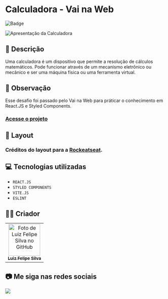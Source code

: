 # Calculadora - Vai na Web

![Badge](http://img.shields.io/static/v1?label=STATUS&message=CONCLUIDO&color=GREEN&style=for-the-badge)

<img src="https://github.com/luizfelipe9627/calculadora-vnw/blob/main/src/assets/img/apresentacao.gif" alt="Apresentação da Calculadora">

## 📄 Descrição

Uma calculadora é um dispositivo que permite a resolução de cálculos matemáticos. Pode funcionar através de um mecanismo eletrônico ou mecânico e ser uma máquina física ou uma ferramenta virtual.

## 📑 Observação

Esse desafio foi passado pelo Vai na Web para práticar o conhecimento em React.JS e Styled Components.

### <a href="https://luizfelipe9627-calculadora-vnw.netlify.app">Acesse o projeto</a>

## 🎨 Layout

### Créditos do layout para a <a href="https://www.figma.com/file/Qd4oYuACqrYvis5An2bO4J/Calculadora-%E2%80%A2-Desafio-05-(Community)?type=design&t=MTebQwEUHWE7kIZ0-6">Rockeatseat</a>.

## 💻 Tecnologias utilizadas

- `REACT.JS`
- `STYLED COMPONENTS`
- `VITE.JS`
- `ESLINT`

## 🧑‍💻 Criador

<table>
  <tr>
    <td align="center">
      <a href="https://github.com/luizfelipe9627">
        <img src="https://github.com/luizfelipe9627.png" width="100px;" alt="Foto de Luiz Felipe Silva no GitHub"/><br>
        <sub>
          <b>Luiz Felipe Silva</b>
        </sub>
      </a>
    </td>
  </tr>
</table>

## 📷 Me siga nas redes sociais<br>

<p align="left">
  <a href="https://www.linkedin.com/in/luizfelipe9627/" target="_blank"><img src="https://img.shields.io/badge/-LinkedIn-%230077B5?style=for-the-badge&logo=linkedin&logoColor=white"></a>
</p>

